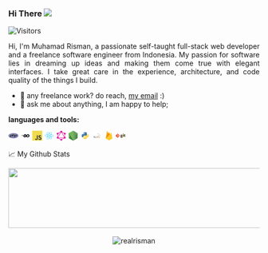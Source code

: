 ### Hi There <img src="https://media.giphy.com/media/hvRJCLFzcasrR4ia7z/giphy.gif" width="25px">
![Visitors](https://api.visitorbadge.io/api/combined?path=realrisman&label=My%20Visitor&labelColor=%23d9e3f0&countColor=%23263759)

<p align="justify">
Hi, I'm Muhamad Risman, a passionate self-taught full-stack web developer and a freelance software engineer from Indonesia. My passion for software lies in dreaming up ideas and making them come true with elegant interfaces. I take great care in the experience, architecture, and code quality of the things I build.
  
- 💼 any freelance work? do reach, [my email](mailto:real.risman@gmail.com) :)
- 💬 ask me about anything, I am happy to help;
</p>

**languages and tools:**  

<code><img height="20" src="https://raw.githubusercontent.com/github/explore/80688e429a7d4ef2fca1e82350fe8e3517d3494d/topics/php/php.png"></code>
<code><img height="20" src="https://raw.githubusercontent.com/github/explore/80688e429a7d4ef2fca1e82350fe8e3517d3494d/topics/go/go.png"></code>
<code><img height="20" src="https://raw.githubusercontent.com/github/explore/80688e429a7d4ef2fca1e82350fe8e3517d3494d/topics/javascript/javascript.png"></code>
<code><img height="20" src="https://raw.githubusercontent.com/github/explore/80688e429a7d4ef2fca1e82350fe8e3517d3494d/topics/react/react.png"></code>
<code><img height="20" src="https://raw.githubusercontent.com/github/explore/5c058a388828bb5fde0bcafd4bc867b5bb3f26f3/topics/graphql/graphql.png"></code>
<code><img height="20" src="https://raw.githubusercontent.com/github/explore/80688e429a7d4ef2fca1e82350fe8e3517d3494d/topics/nodejs/nodejs.png"></code>
<code><img height="20" src="https://raw.githubusercontent.com/github/explore/80688e429a7d4ef2fca1e82350fe8e3517d3494d/topics/python/python.png"></code>
<code><img height="20" src="https://raw.githubusercontent.com/github/explore/80688e429a7d4ef2fca1e82350fe8e3517d3494d/topics/mysql/mysql.png"></code>
<code><img height="20" src="https://raw.githubusercontent.com/github/explore/80688e429a7d4ef2fca1e82350fe8e3517d3494d/topics/firebase/firebase.png"></code>
<code><img height="20" src="https://raw.githubusercontent.com/github/explore/80688e429a7d4ef2fca1e82350fe8e3517d3494d/topics/git/git.png"></code>


📈 My Github Stats


<a href="https://github.com/devxb/gitanimals">
  <img
    src="https://render.gitanimals.org/lines/realrisman"
    width="600"
    height="120"
  />
</a>
  

<p align="center">
  <img src="https://github-readme-stats.vercel.app/api?username=realrisman&show_icons=true&theme=gotham" alt="realrisman" />
</p>

  
  

